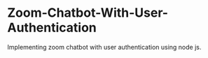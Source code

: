 # Zoom-Chatbot-With-User-Authentication
Implementing zoom chatbot with user authentication using node js.
